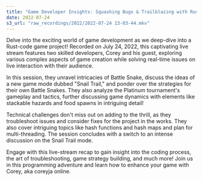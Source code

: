 ```yaml
---
title: "Game Developer Insights: Squashing Bugs & Trailblazing with Rust - Live Stream Recap"
date: 2022-07-24
s3_url: "raw_recordings/2022/2022-07-24 13-03-44.mkv"
---
```


Delve into the exciting world of game development as we deep-dive into a Rust-code game project! Recorded on July 24, 2022, this captivating live stream features two skilled developers, Corey and his guest, exploring various complex aspects of game creation while solving real-time issues on live interaction with their audience.

In this session, they unravel intricacies of Battle Snake, discuss the ideas of a new game mode dubbed "Snail Trail," and ponder over the strategies for their own Battle Snakes. They also analyze the Platinum tournament's gameplay and tactics, further discussing game dynamics with elements like stackable hazards and food spawns in intriguing detail!

Technical challenges don't miss out on adding to the thrill, as they troubleshoot issues and consider fixes for the project in the works. They also cover intriguing topics like hash functions and hash maps and plan for multi-threading. The session concludes with a switch to an intense discussion on the Snail Trail mode.

Engage with this live-stream recap to gain insight into the coding process, the art of troubleshooting, game strategy building, and much more! Join us in this programming adventure and learn how to enhance your game with Corey, aka coreyja online.
